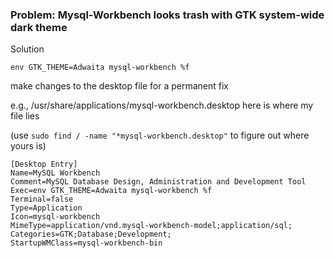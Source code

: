 ### Problem: Mysql-Workbench looks trash with GTK system-wide dark theme

Solution 

    env GTK_THEME=Adwaita mysql-workbench %f
    
make changes to the desktop file for a permanent fix

e.g., /usr/share/applications/mysql-workbench.desktop here is where my file lies

(use `sudo find / -name "*mysql-workbench.desktop"` to figure out where yours is)

    [Desktop Entry]
    Name=MySQL Workbench
    Comment=MySQL Database Design, Administration and Development Tool
    Exec=env GTK_THEME=Adwaita mysql-workbench %f
    Terminal=false
    Type=Application
    Icon=mysql-workbench
    MimeType=application/vnd.mysql-workbench-model;application/sql;
    Categories=GTK;Database;Development;
    StartupWMClass=mysql-workbench-bin
